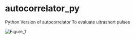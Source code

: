 # autocorrelator_py
Python Version of autocorrelator To evaluate ultrashort pulses

![Figure_1](https://user-images.githubusercontent.com/30459885/176080909-cf2854cd-4457-480b-8eee-bac620a29ce4.png)
